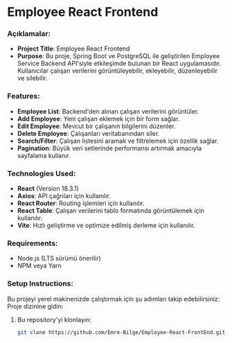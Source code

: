 # Employee React Frontend

### Açıklamalar:

- **Project Title**: Employee React Frontend
- **Purpose**: Bu proje, Spring Boot ve PostgreSQL ile geliştirilen Employee Service Backend API'siyle etkileşimde bulunan bir React uygulamasıdır. Kullanıcılar çalışan verilerini görüntüleyebilir, ekleyebilir, düzenleyebilir ve silebilir.
  
### Features:

- **Employee List**: Backend'den alınan çalışan verilerini görüntüler.
- **Add Employee**: Yeni çalışan eklemek için bir form sağlar.
- **Edit Employee**: Mevcut bir çalışanın bilgilerini düzenler.
- **Delete Employee**: Çalışanları veritabanından siler.
- **Search/Filter**: Çalışan listesini aramak ve filtrelemek için özellik sağlar.
- **Pagination**: Büyük veri setlerinde performansı artırmak amacıyla sayfalama kullanır.

### Technologies Used:

- **React** (Version 18.3.1)
- **Axios**: API çağrıları için kullanılır.
- **React Router**: Routing işlemleri için kullanılır.
- **React Table**: Çalışan verilerini tablo formatında görüntülemek için kullanılır.
- **Vite**: Hızlı geliştirme ve optimize edilmiş derleme için kullanılır.

### Requirements:

- Node.js (LTS sürümü önerilir)
- NPM veya Yarn

### Setup Instructions:

Bu projeyi yerel makinenizde çalıştırmak için şu adımları takip edebilirsiniz:
Proje dizinine gidin:

1. Bu repository'yi klonlayın:

   ```bash
   git clone https://github.com/Emre-Bilge/Employee-React-FrontEnd.git



